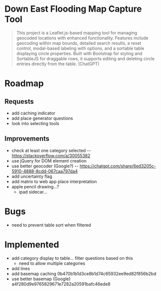 # Down East Flooding Map Capture Tool

> This project is a Leaflet.js-based mapping tool for managing geocoded locations with enhanced functionality. Features include geocoding within map bounds, detailed search results, a reset control, modal-based labeling with options, and a sortable table displaying circle properties. Built with Bootstrap for styling and SortableJS for draggable rows, it supports editing and deleting circle entries directly from the table. (ChatGPT)

# Roadmap

## Requests

- add caching indicator
- add place generator questions
- look into selecting tools

## Improvements

- check at least one category selected -- https://stackoverflow.com/a/30055382
- use jQuery for DOM element creation
- use better geocoder (Google?) -- https://chatgpt.com/share/6ed3205c-5910-4888-8cdd-067caa797da4
- add uncertainty flag
- add matrix to web app place interpretation
- apple pencil drawing…?
	- ipad sidecar…

# Bugs

- need to prevent table sort when filtered

# Implemented

- add category display to table... filter questions based on this
    - need to allow multiple categories
- add lines
- add basemap caching 0b470b1b1d3ce8b1d74c65932ee9ed82f856b2bd
- use better basemap (Google) a4f280d9e9765829671e7282a20591bafc46ede8

